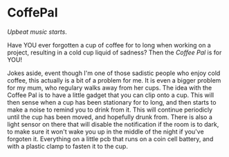 # CoffePal

_Upbeat music starts_.

Have YOU ever forgotten a cup of coffee for to long when working on a project, resulting in a cold cup liquid of sadness? Then the _Coffee Pal_ is for YOU!

Jokes aside, event though I'm one of those sadistic people who enjoy cold coffee, this actually is a bit of a problem for me. It is even a bigger problem for my mum, who regulary walks away from her cups. The idea with the Coffee Pal is to have a little gadget that you can clip onto a cup. This will then sense when a cup has been stationary for to long, and then starts to make a noise to remind you to drink from it. This will continue periodicly until the cup has been moved, and hopefully drunk from. There is also a light sensor on there that will disable the notification if the room is to dark, to make sure it won't wake you up in the middle of the night if you've forgoten it. Everything on a little pcb that runs on a coin cell battery, and with a plastic clamp to fasten it to the cup.
